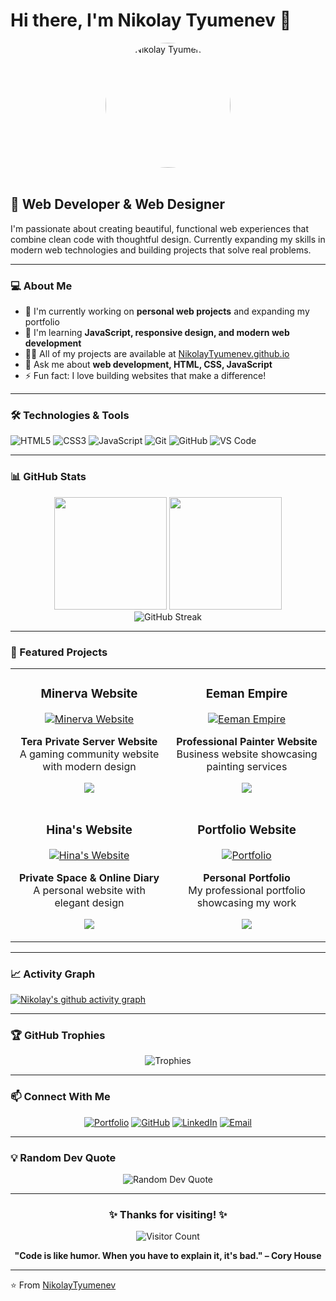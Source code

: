 # Hi there, I'm Nikolay Tyumenev 👋

<div align="center">
  <img src="https://github.com/NikolayTyumenev.png" width="200" height="200" style="border-radius: 50%;" alt="Nikolay Tyumenev"/>
</div>

<br/>

## 🚀 Web Developer & Web Designer

I'm passionate about creating beautiful, functional web experiences that combine clean code with thoughtful design. Currently expanding my skills in modern web technologies and building projects that solve real problems.

---

### 💻 About Me

- 🔭 I'm currently working on **personal web projects** and expanding my portfolio
- 🌱 I'm learning **JavaScript, responsive design, and modern web development**
- 👨‍💻 All of my projects are available at [NikolayTyumenev.github.io](https://nikolaytyumenev.github.io)
- 💬 Ask me about **web development, HTML, CSS, JavaScript**
- ⚡ Fun fact: I love building websites that make a difference!

---

### 🛠️ Technologies & Tools

![HTML5](https://img.shields.io/badge/-HTML5-E34F26?style=for-the-badge&logo=html5&logoColor=white)
![CSS3](https://img.shields.io/badge/-CSS3-1572B6?style=for-the-badge&logo=css3&logoColor=white)
![JavaScript](https://img.shields.io/badge/-JavaScript-F7DF1E?style=for-the-badge&logo=javascript&logoColor=black)
![Git](https://img.shields.io/badge/-Git-F05032?style=for-the-badge&logo=git&logoColor=white)
![GitHub](https://img.shields.io/badge/-GitHub-181717?style=for-the-badge&logo=github&logoColor=white)
![VS Code](https://img.shields.io/badge/-VS%20Code-007ACC?style=for-the-badge&logo=visual-studio-code&logoColor=white)

---

### 📊 GitHub Stats

<div align="center">
  <img height="180em" src="https://github-readme-stats.vercel.app/api?username=NikolayTyumenev&show_icons=true&theme=radical&include_all_commits=true&count_private=true"/>
  <img height="180em" src="https://github-readme-stats.vercel.app/api/top-langs/?username=NikolayTyumenev&layout=compact&langs_count=7&theme=radical"/>
</div>

<div align="center">
  <img src="https://github-readme-streak-stats.herokuapp.com/?user=NikolayTyumenev&theme=radical" alt="GitHub Streak" />
</div>

---

### 🎯 Featured Projects

<table>
  <tr>
    <td width="50%">
      <h3 align="center">Minerva Website</h3>
      <div align="center">
        <a href="https://github.com/NikolayTyumenev/Minerva-Website" target="_blank">
          <img src="https://github-readme-stats.vercel.app/api/pin/?username=NikolayTyumenev&repo=Minerva-Website&theme=radical" alt="Minerva Website" />
        </a>
        <p>
          <strong>Tera Private Server Website</strong><br>
          A gaming community website with modern design
        </p>
        <p>
          <a href="https://github.com/NikolayTyumenev/Minerva-Website" target="_blank">
            <img src="https://img.shields.io/badge/Code-View-blue?style=for-the-badge&logo=github"/>
          </a>
        </p>
      </div>
    </td>
    <td width="50%">
      <h3 align="center">Eeman Empire</h3>
      <div align="center">
        <a href="https://github.com/NikolayTyumenev/EemanEmpire" target="_blank">
          <img src="https://github-readme-stats.vercel.app/api/pin/?username=NikolayTyumenev&repo=EemanEmpire&theme=radical" alt="Eeman Empire" />
        </a>
        <p>
          <strong>Professional Painter Website</strong><br>
          Business website showcasing painting services
        </p>
        <p>
          <a href="https://github.com/NikolayTyumenev/EemanEmpire" target="_blank">
            <img src="https://img.shields.io/badge/Code-View-blue?style=for-the-badge&logo=github"/>
          </a>
        </p>
      </div>
    </td>
  </tr>
  <tr>
    <td width="50%">
      <h3 align="center">Hina's Website</h3>
      <div align="center">
        <a href="https://github.com/NikolayTyumenev/Hinaswebsite" target="_blank">
          <img src="https://github-readme-stats.vercel.app/api/pin/?username=NikolayTyumenev&repo=Hinaswebsite&theme=radical" alt="Hina's Website" />
        </a>
        <p>
          <strong>Private Space & Online Diary</strong><br>
          A personal website with elegant design
        </p>
        <p>
          <a href="https://github.com/NikolayTyumenev/Hinaswebsite" target="_blank">
            <img src="https://img.shields.io/badge/Code-View-blue?style=for-the-badge&logo=github"/>
          </a>
        </p>
      </div>
    </td>
    <td width="50%">
      <h3 align="center">Portfolio Website</h3>
      <div align="center">
        <a href="https://github.com/NikolayTyumenev/NikolayTyumenev.github.io" target="_blank">
          <img src="https://github-readme-stats.vercel.app/api/pin/?username=NikolayTyumenev&repo=NikolayTyumenev.github.io&theme=radical" alt="Portfolio" />
        </a>
        <p>
          <strong>Personal Portfolio</strong><br>
          My professional portfolio showcasing my work
        </p>
        <p>
          <a href="https://nikolaytyumenev.github.io" target="_blank">
            <img src="https://img.shields.io/badge/Website-Live-green?style=for-the-badge&logo=google-chrome"/>
          </a>
        </p>
      </div>
    </td>
  </tr>
</table>

---

### 📈 Activity Graph

[![Nikolay's github activity graph](https://github-readme-activity-graph.vercel.app/graph?username=NikolayTyumenev&theme=radical)](https://github.com/NikolayTyumenev)

---

### 🏆 GitHub Trophies

<div align="center">
  <img src="https://github-profile-trophy.vercel.app/?username=NikolayTyumenev&theme=radical&no-frame=false&no-bg=false&margin-w=4&row=1" alt="Trophies" />
</div>

---

### 📫 Connect With Me

<div align="center">
  
[![Portfolio](https://img.shields.io/badge/Portfolio-Visit-blue?style=for-the-badge&logo=google-chrome&logoColor=white)](https://nikolaytyumenev.github.io)
[![GitHub](https://img.shields.io/badge/GitHub-Follow-181717?style=for-the-badge&logo=github&logoColor=white)](https://github.com/NikolayTyumenev)
[![LinkedIn](https://img.shields.io/badge/LinkedIn-Connect-0077B5?style=for-the-badge&logo=linkedin&logoColor=white)](https://linkedin.com/in/yourprofile)
[![Email](https://img.shields.io/badge/Email-Contact-D14836?style=for-the-badge&logo=gmail&logoColor=white)](tyumenevnikolay@gmail.com)

</div>

---

### 💡 Random Dev Quote

<div align="center">
  <img src="https://quotes-github-readme.vercel.app/api?type=horizontal&theme=radical" alt="Random Dev Quote"/>
</div>

---

<div align="center">
  
### ✨ Thanks for visiting! ✨

![Visitor Count](https://profile-counter.glitch.me/NikolayTyumenev/count.svg)

**"Code is like humor. When you have to explain it, it's bad." – Cory House**

</div>

---

⭐️ From [NikolayTyumenev](https://github.com/NikolayTyumenev)
